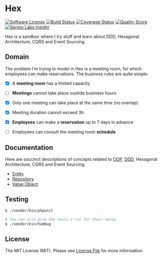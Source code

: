 # Hex

[![Software License](https://img.shields.io/badge/license-MIT-brightgreen.svg?style=flat-square)](LICENSE)
[![Build Status](https://img.shields.io/travis/marcaube/hex/master.svg?style=flat-square)](https://travis-ci.org/marcaube/hex)
[![Coverage Status](https://img.shields.io/scrutinizer/coverage/g/marcaube/hex.svg?style=flat-square)](https://scrutinizer-ci.com/g/marcaube/hex/code-structure)
[![Quality Score](https://img.shields.io/scrutinizer/g/marcaube/hex.svg?style=flat-square)](https://scrutinizer-ci.com/g/marcaube/hex)
[![Sensio Labs Insight](https://img.shields.io/sensiolabs/i/cf3f42b3-32f1-4c08-9302-65c4827f8ef1.svg?style=flat-square)](https://insight.sensiolabs.com/projects/cf3f42b3-32f1-4c08-9302-65c4827f8ef1)


Hex is a sandbox where I try stuff and learn about DDD, Hexagonal Architecture, CQRS and Event Sourcing.


## Domain

The problem I'm trying to model in Hex is a meeting room, for which employees can make reservations. The business rules
are quite simple:

- [x] A **meeting room** has a limited capacity
- [ ] **Meetings** cannot take place oustide business hours
- [x] Only one meeting can take place at the same time (no overlap)
- [x] Meeting duration cannot exceed 3h
- [x] **Employees** can make a **reservation** up to 7 days in advance
- [ ] Employees can consult the meeting room **schedule**


## Documentation

Here are succinct descriptions of concepts related to [OOP](https://en.wikipedia.org/wiki/Object-oriented_programming),
[DDD](https://en.wikipedia.org/wiki/Domain-driven_design), Hexagonal Architecture, CQRS and Event Sourcing.

- [Entity](doc/entity.md)
- [Repository](doc/repository.md)
- [Value Object](doc/value-object.md)


## Testing

```bash
$ ./vendor/bin/phpunit

# You can also give the tests a run for their money
$ ./vendor/bin/humbug
```


## License

The MIT License (MIT). Please see [License File](LICENSE) for more information.
